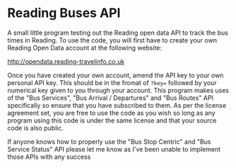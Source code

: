 # Reading Buses API
A small little program testing out the Reading open data API to track the bus times in Reading. To use the code, you will first have to create your own Reading Open Data account at the following website:

http://opendata.reading-travelinfo.co.uk

Once you have created your own account, amend the API key to your own personal API key. This should be in the fromat of `?key=` followed by your numerical key given to you through your account. This program makes uses of the "Bus Services", "Bus Arrival / Departures" and "Bus Routes" API specifically so ensure that you have subscribed to them. As per the license agreement set, you are free to use the code as you wish so long as any program using this code is under the same license and that your source code is also public.

If anyone knows how to properly use the "Bus Stop Centric" and "Bus Service Status" API please let me know as I've been unable to implement those APIs with any success

